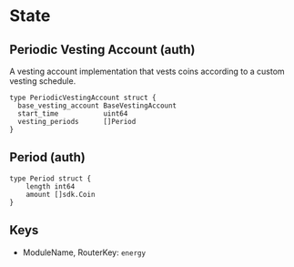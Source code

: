# State

## Periodic Vesting Account (auth)

A vesting account implementation that vests coins according to a custom vesting schedule.

```
type PeriodicVestingAccount struct {
  base_vesting_account BaseVestingAccount 
  start_time           uint64
  vesting_periods      []Period
}
```

## Period (auth)

```
type Period struct {
	length int64                                   
	amount []sdk.Coin
}
```

## Keys

- ModuleName, RouterKey: `energy`